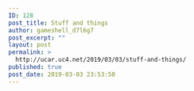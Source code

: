 ```yaml
---
ID: 128
post_title: Stuff and things
author: gameshell_d7l6g7
post_excerpt: ""
layout: post
permalink: >
  http://ucar.uc4.net/2019/03/03/stuff-and-things/
published: true
post_date: 2019-03-03 23:53:50
---
```

<div id="tqkXKDE" class="post-image-container post-image-container--spacer">
<div class="image post-image"><img src="http://ucar.uc4.net/wp-content/uploads/2019/03/tqkXKDE.jpg" alt="" /></div>
<div class="">
<div></div>
</div>
</div>
<div id="3RfFDnC" class="post-image-container post-image-container--spacer">
<div class="image post-image"><img src="http://ucar.uc4.net/wp-content/uploads/2019/03/3RfFDnC.jpg" alt="" /></div>
<div class="">
<div></div>
</div>
</div>
<div id="zDLFrtW" class="post-image-container post-image-container--spacer">
<div class="image post-image"><img src="http://ucar.uc4.net/wp-content/uploads/2019/03/zDLFrtW.jpg" alt="" /></div>
<div>
<div id="luK7gBq" class="post-image-container post-image-container--spacer">
<div class="image post-image"><img src="http://ucar.uc4.net/wp-content/uploads/2019/03/luK7gBq.jpg" alt="" /></div>
<div class="">
<div></div>
</div>
</div>
<div id="uizyswx" class="post-image-container post-image-container--spacer">
<div class="image post-image"><img src="http://ucar.uc4.net/wp-content/uploads/2019/03/uizyswx.jpg" alt="" /></div>
<div class="">
<div></div>
</div>
</div>
<div id="HuGycjO" class="post-image-container post-image-container--spacer">
<div class="image post-image"><img src="http://ucar.uc4.net/wp-content/uploads/2019/03/HuGycjO.jpg" alt="" /></div>
<div><img src="http://ucar.uc4.net/wp-content/uploads/2019/03/Q1KPGO8.jpg" alt="" /></div>
</div>
</div>
</div>
<div class="post-images">
<div data-reactroot="">
<div></div>
<div id="4ugYI9W" class="post-image-container post-image-container--spacer">
<div class="image post-image"><img src="http://ucar.uc4.net/wp-content/uploads/2019/03/4ugYI9W.jpg" alt="" /></div>
<div class="">
<div></div>
</div>
</div>
<div id="sxXOaNT" class="post-image-container post-image-container--spacer">
<div class="image post-image"><img src="http://ucar.uc4.net/wp-content/uploads/2019/03/sxXOaNT.jpg" alt="" /></div>
<div class="">
<div></div>
</div>
</div>
<div id="8uAAblJ" class="post-image-container">
<div class="image post-image"><img src="http://ucar.uc4.net/wp-content/uploads/2019/03/8uAAblJ.jpg" alt="" /></div>
</div>
<div>
<div id="JJXZavd" class="post-image-container post-image-container--spacer">
<div class="image post-image"><img src="http://ucar.uc4.net/wp-content/uploads/2019/03/JJXZavd.jpg" alt="" /></div>
<div class="">
<div></div>
</div>
</div>
<div id="rzJQL1p" class="post-image-container post-image-container--spacer">
<div class="image post-image"><img src="http://ucar.uc4.net/wp-content/uploads/2019/03/rzJQL1p.jpg" alt="" /></div>
<div class="">
<div></div>
</div>
</div>
<div id="fewjNxd" class="post-image-container post-image-container--spacer">
<div class="image post-image"><img src="http://ucar.uc4.net/wp-content/uploads/2019/03/fewjNxd.jpg" alt="" /></div>
</div>
<div>
<div id="jfGoD5H" class="post-image-container post-image-container--spacer">
<div class="image post-image"><img src="http://ucar.uc4.net/wp-content/uploads/2019/03/jfGoD5H.jpg" alt="" /></div>
<div class="">
<div></div>
</div>
</div>
<div id="9l387Fl" class="post-image-container post-image-container--spacer">
<div class="image post-image"><img src="http://ucar.uc4.net/wp-content/uploads/2019/03/9l387Fl.jpg" alt="" /></div>
<div class="">
<div></div>
</div>
</div>
<div id="N9MmpKW" class="post-image-container post-image-container--spacer">
<div class="image post-image"><img src="http://ucar.uc4.net/wp-content/uploads/2019/03/N9MmpKW.jpg" alt="" /></div>
</div>
<div>
<div id="laIJbVS" class="post-image-container post-image-container--spacer">
<div class="image post-image"><img src="http://ucar.uc4.net/wp-content/uploads/2019/03/laIJbVS.jpg" alt="" /></div>
<div class="">
<div></div>
</div>
</div>
<div id="h7YjNsm" class="post-image-container post-image-container--spacer">
<div class="image post-image"><img src="http://ucar.uc4.net/wp-content/uploads/2019/03/h7YjNsm.jpg" alt="" /></div>
<div class="">
<div></div>
</div>
</div>
<div id="RFpKRqN" class="post-image-container post-image-container--spacer">
<div class="image post-image"><img src="http://ucar.uc4.net/wp-content/uploads/2019/03/RFpKRqN.jpg" alt="" /></div>
</div>
<div></div>
</div>
</div>
</div>
</div>
</div>